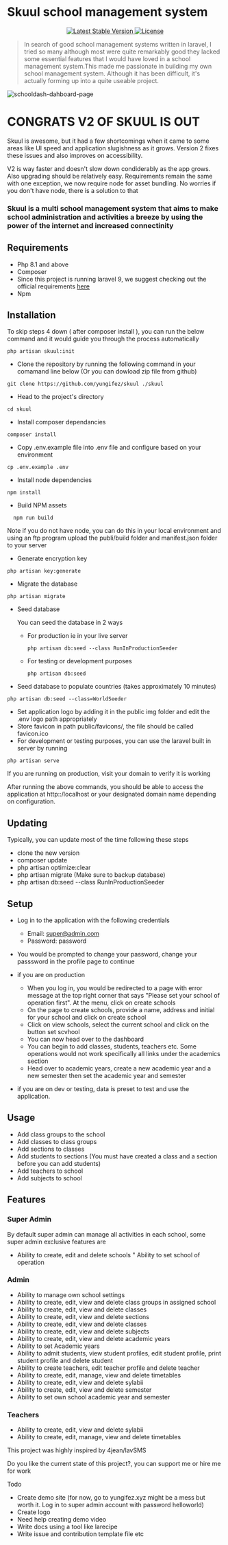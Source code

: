 # Skuul school management system

<p align="center">
    <!-- <a href="https://packagist.org/packages/yungifez/skuul">
        <img src="https://poser.pugx.org/yungifez/skuul/d/total.svg" alt="Total Composer Downloads">
    </a> -->
    <a href="https://packagist.org/packages/yungifez/skuul">
        <img src="https://poser.pugx.org/yungifez/skuul/v/stable.svg" alt="Latest Stable Version">
    </a>
    <a href="https://packagist.org/packages/yungifez/skuul">
        <img src="https://poser.pugx.org/yungifez/skuul/license.svg" alt="License">
    </a>
</p>

>In search of good school management systems written in laravel, I tried so many although most were quite remarkably good they lacked some essential features that I would have loved in a school management system.This made me passionate in building my own school management system. Although it has been difficult, it's actually forming up into a quite useable project.

![schooldash-dahboard-page](https://user-images.githubusercontent.com/63137056/216740379-18cb9f1d-5e80-4bc8-8b99-07d08ea98da4.png)

# CONGRATS V2 OF SKUUL IS OUT

Skuul is awesome, but it had a few shortcomings when it came to some areas like UI speed and application slugishness as it grows. Version 2 fixes these issues and also improves on accessibility. 

V2 is way faster and doesn't slow down condiderably as the app grows. Also upgrading should be relatively easy. Requirements remain the same with one exception, we now require node for asset bundling. No worries if you don't have node, there is a solution to that

### Skuul is a multi school management system that aims to make school administration and activities a breeze by using the power of the internet and increased connectinity

## Requirements
* Php 8.1 and above
* Composer 
* Since this project is running laravel 9, we suggest checking out the official requirements [here](https://laravel.com/docs/9.x/upgrade#updating-dependencies)
* Npm

## Installation
To skip steps 4 down ( after composer install ), you can run the below command and it would guide you through the process automatically
```shell
php artisan skuul:init
 ```
* Clone the repository by running the following command in your comamand line below (Or you can dowload zip file from github)
```shell
git clone https://github.com/yungifez/skuul ./skuul
 ```
* Head to the project's directory
```shell
cd skuul
 ```
* Install composer dependancies
```shell
composer install
```
* Copy .env.example file into .env file and configure based on your environment
```shell
cp .env.example .env
```
* Install node dependencies
```shell
npm install
```

* Build NPM assets
```shell
  npm run build
```

Note if you do not have node, you can do this in your local environment and using an ftp program upload the publi/build folder and manifest.json folder to your server
* Generate encryption key
```shell
php artisan key:generate
```
* Migrate the database
```shell
php artisan migrate
```
* Seed database 


    You can seed the database in 2 ways
    - For production ie in your live server
        ```shell
        php artisan db:seed --class RunInProductionSeeder
        ```
    - For testing or development purposes
        ```shell
        php artisan db:seed
        ```
* Seed database to populate countries (takes approximately 10 minutes)
```shell
php artisan db:seed --class=WorldSeeder
```
* Set application logo by adding it in the public img folder and edit the .env logo path appropriately
* Store favicon in path public/favicons/, the file should be called favicon.ico
* For development or testing purposes, you can use the laravel built in server by running 
```shell
php artisan serve
```
If you are running on production, visit your domain to verify it is working 

After running the above commands, you should be able to access the application at http::/localhost or your designated domain name depending on configuration.

## Updating
Typically, you can update most of the time following these steps
- clone the new version
- composer update
- php artisan optimize:clear
- php artisan migrate (Make sure to backup database)
- php artisan db:seed --class RunInProductionSeeder
## Setup
* Log in to the application with the following credentials
    * Email: super@admin.com
    * Password: password
      

* You would be prompted to change your password, change your passsword in the profile page to continue


    
* if you are on production 
    - When you log in, you would be redirected to a page with error message at the top right corner that says "Please set your school of operation first". At the menu, click on create schools
    - On the page to create schools, provide a name, address and initial for your school and click on create school
    - Click on view schools, select the current school and click on the button set scvhool
    - You can now head over to the dashboard
    - You can begin to add classes, students, teachers etc. Some operations would not work specifically all links under the academics section
    - Head over to academic years, create a new academic year and a new semester then set the academic year and semester 
* if you are on dev or testing, data is preset to test and use the application.

## Usage
* Add class groups to the school
* Add classes to class groups
* Add sections to classes
* Add students to sections (You must have created a class and a section before you can add students)
* Add teachers to school
* Add subjects to school

## Features
### Super Admin
By default super admin can manage all activities in each school, some super admin exclusive features are
* Ability to create, edit and delete schools
" Ability to set school of operation

### Admin
* Ability to manage own school settings
* Ability to create, edit, view and delete class groups in assigned school
* Ability to create, edit, view and delete classes 
* Ability to create, edit, view and delete sections
* Ability to create, edit, view and delete classes
* Ability to create, edit, view and delete subjects
* Ability to create, edit, view and delete academic years
* Ability to set Academic years
* Ability to admit students, view student profiles, edit student profile, print student profile and delete student
* Ability to create teachers, edit teacher profile and delete teacher
* Ability to create, edit, manage, view and delete timetables
* Ability to create, edit, view and delete sylabii
* Ability to create, edit, view and delete semester
* Ability to set own school academic year and semester

### Teachers
* Ability to create, edit, view and delete sylabii
* Ability to create, edit, manage, view and delete timetables

This project was highly inspired by 4jean/lavSMS

Do you like the current state of this project?, you can support me or hire me for work

Todo
- Create demo site (for now, go to yungifez.xyz might be a mess but worth it. Log in to super admin account with password helloworld)
- Create logo
- Need help creating demo video
- Write docs using a tool like larecipe
- Write issue and contribution template file
etc















